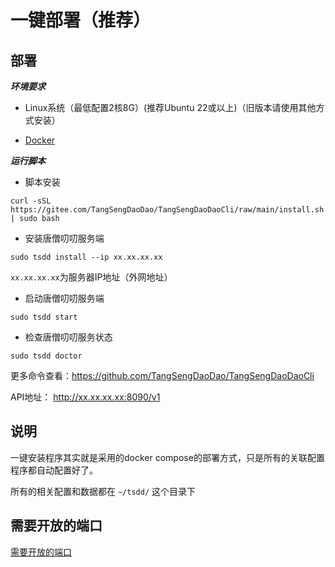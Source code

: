 
# 一键部署（推荐）

## 部署

***环境要求***

- Linux系统（最低配置2核8G）(推荐Ubuntu 22或以上)（旧版本请使用其他方式安装）

- [Docker](./docker-install)


***运行脚本***


- 脚本安装
```shell
curl -sSL https://gitee.com/TangSengDaoDao/TangSengDaoDaoCli/raw/main/install.sh | sudo bash
```

- 安装唐僧叨叨服务端
```shell
sudo tsdd install --ip xx.xx.xx.xx
```

`xx.xx.xx.xx`为服务器IP地址（外网地址）

- 启动唐僧叨叨服务端
```shell
sudo tsdd start
```

- 检查唐僧叨叨服务状态

```shell
sudo tsdd doctor
```

更多命令查看：https://github.com/TangSengDaoDao/TangSengDaoDaoCli

API地址： http://xx.xx.xx.xx:8090/v1


## 说明

一键安装程序其实就是采用的docker compose的部署方式，只是所有的关联配置程序都自动配置好了。

所有的相关配置和数据都在 `~/tsdd/` 这个目录下

## 需要开放的端口

[需要开放的端口](./port)

